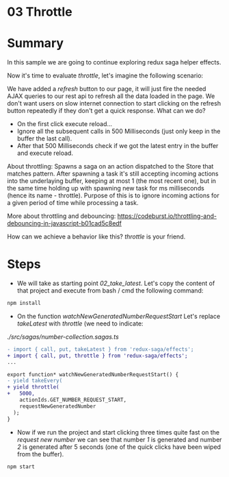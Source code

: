 # 03 Throttle

# Summary

In this sample we are going to continue exploring redux saga helper effects.

Now it's time to evaluate _throttle_, let's imagine the following scenario:

We have added a _refresh_ button to our page, it will just fire the needed AJAX
queries to our rest api to refresh all the data loaded in the page. We don't
want users on slow internet connection to start clicking on the refresh 
button repeatedly if they don't get a quick response. What can we do?

- On the first click execute reload...
- Ignore all the subsequent calls in 500 Milliseconds (just only keep in the
buffer the last call).
- After that 500 Milliseconds check if we got the latest entry in the buffer
and execute reload.

About throttling: Spawns a saga on an action dispatched to the Store that matches pattern. After spawning a task it's still accepting incoming actions into the underlaying buffer, keeping at most 1 (the most recent one), but in the same time holding up with spawning new task for ms milliseconds (hence its name - throttle). Purpose of this is to ignore incoming actions for a given period of time while processing a task.

More about throttling and debouncing: https://codeburst.io/throttling-and-debouncing-in-javascript-b01cad5c8edf

How can we achieve a behavior like this? _throttle_ is your friend.

# Steps

- We will take as starting point *02_take_latest*. Let's copy the content of that project 
and execute from bash / cmd the following command:

```bash
npm install
```
- On the function _watchNewGeneratedNumberRequestStart_ Let's replace _takeLatest_ with 
_throttle_ (we need to indicate:

_./src/sagas/number-collection.sagas.ts_

```diff
- import { call, put, takeLatest } from 'redux-saga/effects';
+ import { call, put, throttle } from 'redux-saga/effects';
...

export function* watchNewGeneratedNumberRequestStart() {
- yield takeEvery(
+ yield throttle(
+   5000,
    actionIds.GET_NUMBER_REQUEST_START,
    requestNewGeneratedNumber
  );
}
```

- Now if we run the project and start clicking three times quite fast  on the _request new number_
we can see that number _1_ is generated and number _2_ is generated after 5 seconds (one of
the quick clicks have been wiped from the buffer).

```
npm start
```
